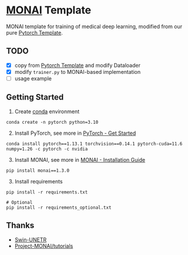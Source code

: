 # [MONAI](https://docs.monai.io/) Template

MONAI template for training of medical deep learning, modified from our pure [Pytorch Template](../pytorch).

## TODO
+ [x] copy from [Pytorch Template](../pytorch) and modify Dataloader
+ [x] modify `trainer.py` to MONAI-based implementation
+ [ ] usage example

## Getting Started

1. Create [conda](https://docs.conda.io/) environment

```shell
conda create -n pytorch python=3.10
```

2. Install PyTorch, see more in [PyTorch - Get Started](https://pytorch.org/get-started/)
```shell
conda install pytorch==1.13.1 torchvision==0.14.1 pytorch-cuda=11.6 numpy=1.26 -c pytorch -c nvidia
```

3. Install MONAI, see more in [MONAI - Installation Guide](https://docs.monai.io/en/stable/installation.html)
```shell
pip install monai==1.3.0
```

3. Install requirements
```shell
pip install -r requirements.txt

# Optional
pip install -r requirements_optional.txt
```

## Thanks
+ [Swin-UNETR](https://github.com/Project-MONAI/research-contributions/tree/main/SwinUNETR/BTCV)
+ [Project-MONAI/tutorials](https://github.com/Project-MONAI/tutorials)